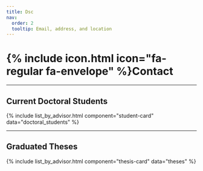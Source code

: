 ```yaml
---
title: Dsc
nav:
  order: 2
  tooltip: Email, address, and location
---
```

# {% include icon.html icon="fa-regular fa-envelope" %}Contact

---

## Current Doctoral Students

{% include list_by_advisor.html component="student-card" data="doctoral_students" %}

---

## Graduated Theses

{% include list_by_advisor.html component="thesis-card" data="theses" %}
